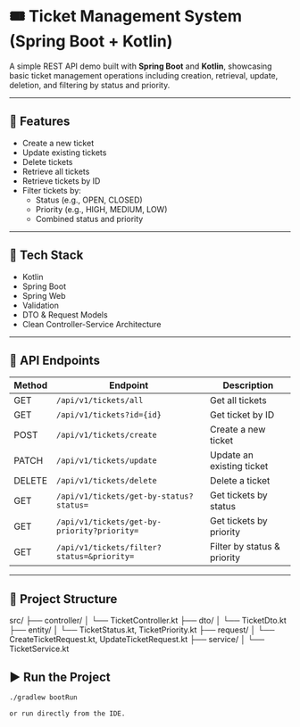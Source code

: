 # 🎟️ Ticket Management System (Spring Boot + Kotlin)

A simple REST API demo built with **Spring Boot** and **Kotlin**, showcasing basic ticket management operations including creation, retrieval, update, deletion, and filtering by status and priority.

---

## 🚀 Features

- Create a new ticket
- Update existing tickets
- Delete tickets
- Retrieve all tickets
- Retrieve tickets by ID
- Filter tickets by:
  - Status (e.g., OPEN, CLOSED)
  - Priority (e.g., HIGH, MEDIUM, LOW)
  - Combined status and priority

---

## 🧱 Tech Stack

- Kotlin
- Spring Boot
- Spring Web
- Validation
- DTO & Request Models
- Clean Controller-Service Architecture

---

## 🔧 API Endpoints

| Method | Endpoint                  | Description                          |
|--------|---------------------------|--------------------------------------|
| GET    | `/api/v1/tickets/all`     | Get all tickets                      |
| GET    | `/api/v1/tickets?id={id}` | Get ticket by ID                     |
| POST   | `/api/v1/tickets/create`  | Create a new ticket                  |
| PATCH  | `/api/v1/tickets/update`  | Update an existing ticket            |
| DELETE | `/api/v1/tickets/delete`  | Delete a ticket                      |
| GET    | `/api/v1/tickets/get-by-status?status=` | Get tickets by status      |
| GET    | `/api/v1/tickets/get-by-priority?priority=` | Get tickets by priority |
| GET    | `/api/v1/tickets/filter?status=&priority=` | Filter by status & priority |

---

## 📁 Project Structure

src/ ├── controller/ │ └── TicketController.kt ├── dto/ │ └── TicketDto.kt ├── entity/ │ └── TicketStatus.kt, TicketPriority.kt ├── request/ │ └── CreateTicketRequest.kt, UpdateTicketRequest.kt ├── service/ │ └── TicketService.kt

## ▶️ Run the Project

```bash
./gradlew bootRun

or run directly from the IDE.
